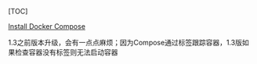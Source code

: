 [TOC]

[Install Docker Compose](https://docs.docker.com/compose/install/)

1.3之前版本升级，会有一点点麻烦；因为Compose通过标签跟踪容器，1.3版如果检查容器没有标签则无法启动容器